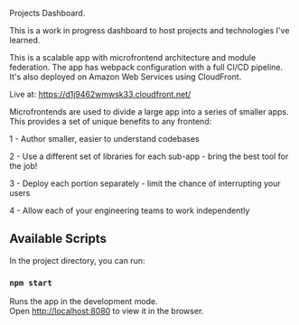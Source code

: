 Projects Dashboard. 

This is a work in progress dashboard to host projects and technologies I've learned.

This is a scalable app with microfrontend architecture and module federation. The app has webpack configuration with a full CI/CD pipeline. It's also deployed on Amazon Web Services using CloudFront.

Live at: https://d1j9462wmwsk33.cloudfront.net/

Microfrontends are used to divide a large app into a series of smaller apps. This provides a set of unique benefits to any frontend:

1 - Author smaller, easier to understand codebases

2 - Use a different set of libraries for each sub-app - bring the best tool for the job!

3 - Deploy each portion separately - limit the chance of interrupting your users

4 - Allow each of your engineering teams to work independently

## Available Scripts

In the project directory, you can run:

### `npm start`

Runs the app in the development mode.<br />
Open [http://localhost:8080](http://localhost:8080) to view it in the browser.

